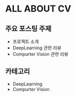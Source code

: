 # ALL ABOUT CV

## 주요 포스팅 주제
- 프로젝트 소개
- DeepLearning 관련 리뷰
- Compurter Vision 관련 리뷰

## 카테고리
- DeepLearning
- Compurter Vision

